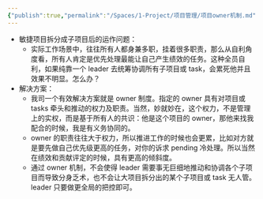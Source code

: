 ```yaml
---
{"publish":true,"permalink":"/Spaces/1-Project/项目管理/项目owner机制.md","title":"项目owner机制","created":"2022-05-13","modified":"2023-03-14","cssclasses":""}
---
```



- 敏捷项目拆分成子项目后的运作问题：
	- 实际工作场景中，往往所有人都身兼多职，挂着很多职责，那么从自利角度看，所有人肯定是优先处理最能让自己产生绩效的任务。这种全员自利，如果纯靠一个 leader 去统筹协调所有子项目或 task，会累死他并且效果不明显。怎么办？
- 解决方案：
	- 我司一个有效解决方案就是 owner 制度。指定的 owner 具有对项目或 tasks 牵头和推动的权力及职责。当然，妙就妙在，这个权力，不是管理上的实权，而是基于所有人的共识：他是这个项目的 owner，那他来找我配合的时候，我是有义务协同的。
	- owner 的职责往往大于权力，所以推进工作的时候也会更累，比如对方就是要先做自己优先级更高的任务，对你的诉求 pending 冷处理。所以当然在绩效和贡献评定的时候，具有更高的倾斜度。
	- 通过 owner 机制，不会使得 leader 需要事无巨细地推动和协调各个子项目而导致分身乏术，也不会让大项目拆分出的某个子项目或 task 无人管。leader 只要做更全局的把控即可。  
